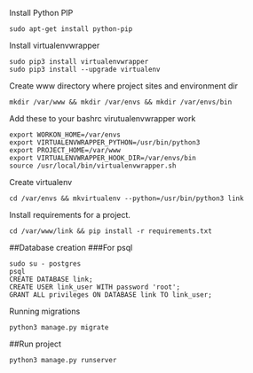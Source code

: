 Install Python PIP

    sudo apt-get install python-pip

Install virtualenvwrapper

    sudo pip3 install virtualenvwrapper
    sudo pip3 install --upgrade virtualenv


Create www directory where project sites and environment dir

    mkdir /var/www && mkdir /var/envs && mkdir /var/envs/bin


Add these to your bashrc virutualenvwrapper work

    export WORKON_HOME=/var/envs
    export VIRTUALENVWRAPPER_PYTHON=/usr/bin/python3
    export PROJECT_HOME=/var/www
    export VIRTUALENVWRAPPER_HOOK_DIR=/var/envs/bin
    source /usr/local/bin/virtualenvwrapper.sh

Create virtualenv

    cd /var/envs && mkvirtualenv --python=/usr/bin/python3 link
    
Install requirements for a project.

    cd /var/www/link && pip install -r requirements.txt

##Database creation
###For psql

    sudo su - postgres
    psql
    CREATE DATABASE link;
    CREATE USER link_user WITH password 'root';
    GRANT ALL privileges ON DATABASE link TO link_user;
    
Running migrations

    python3 manage.py migrate


##Run project

    python3 manage.py runserver